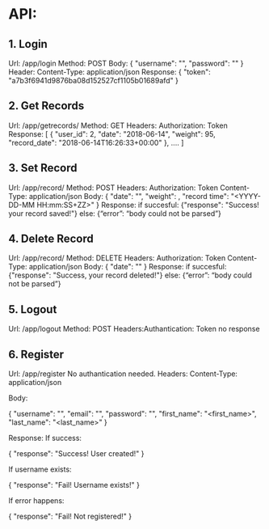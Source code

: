 # API:
## 1. Login
Url: <host>/app/login
Method: POST
Body:
{
"username": "<username>",
"password": "<password>"
}
Header:
Content-Type: application/json
Response:
{
"token": "a7b3f6941d9876ba08d152527cf1105b01689afd"
}
## 2. Get Records
Url: <host>/app/getrecords/
Method: GET
Headers:
Authorization: Token <login token>
Response:
[
{
"user_id": 2,
"date": "2018-06-14",
"weight": 95,
"record_date": "2018-06-14T16:26:33+00:00"
},
....
]
## 3. Set Record
Url: <host>/app/record/
Method: POST
Headers:
Authorization: Token <login token>
Content-Type: application/json
Body:
{
"date": "<YYYY-DD-MM>",
"weight": <weight>,
"record time": "<YYYY-DD-MM HH:mm:SS+ZZ>"
}
Response:
if succesful:
{"response": "Success! your record saved!"}
else:
{“error”: “body could not be parsed”}
## 4. Delete Record
Url: <host>/app/record/
Method: DELETE
Headers:
Authorization: Token <login token>
Content-Type: application/json
Body:
{
"date": "<YYYY-DD-MM>"
}
Response:
if succesful:
{"response": "Success, your record deleted!"}
else:
{“error”: “body could not be parsed”}
## 5. Logout
Url: <host>/app/logout
Method: POST
Headers:Authantication: Token <login token>
no response
## 6. Register
Url: <host>/app/register
No authantication needed.
Headers:
Content-Type: application/json

Body:

{
"username": "<username>",
"email": "<email>",
"password": "<password>",
"first_name": "<first_name>",
"last_name": "<last_name>"
}

Response:
If success:

{
"response": "Success! User created!"
}

If username exists:

{
"response": "Fail! Username exists!"
}

If error happens:

{
"response": "Fail! Not registered!"
}

